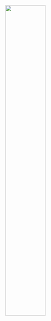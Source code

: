 <img src="https://www.freepik.com/free-vector/colourful-illustration-programmer-working_5483080.htm" width="50%" height="50%">



<!---
TomJS14/TomJS14 is a ✨ special ✨ repository because its `README.md` (this file) appears on your GitHub profile.
You can click the Preview link to take a look at your changes.
--->
